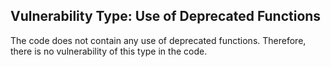 

## Vulnerability Type: Use of Deprecated Functions

The code does not contain any use of deprecated functions. Therefore, there is no vulnerability of this type in the code.
